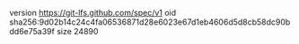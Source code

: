 version https://git-lfs.github.com/spec/v1
oid sha256:9d02b14c24c4fa06536871d28e6023e67d1eb4606d5d8cb58dc90bdd6e75a39f
size 24890
